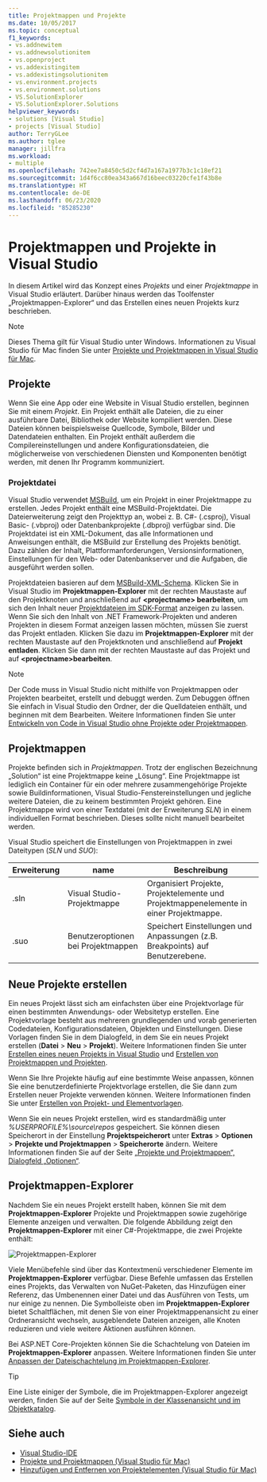 ```yaml
---
title: Projektmappen und Projekte
ms.date: 10/05/2017
ms.topic: conceptual
f1_keywords:
- vs.addnewitem
- vs.addnewsolutionitem
- vs.openproject
- vs.addexistingitem
- vs.addexistingsolutionitem
- vs.environment.projects
- vs.environment.solutions
- VS.SolutionExplorer
- VS.SolutionExplorer.Solutions
helpviewer_keywords:
- solutions [Visual Studio]
- projects [Visual Studio]
author: TerryGLee
ms.author: tglee
manager: jillfra
ms.workload:
- multiple
ms.openlocfilehash: 742ee7a8450c5d2cf4d7a167a1977b3c1c18ef21
ms.sourcegitcommit: 1d4f6cc80ea343a667d16beec03220cfe1f43b8e
ms.translationtype: HT
ms.contentlocale: de-DE
ms.lasthandoff: 06/23/2020
ms.locfileid: "85285230"
---
```

# <a name="solutions-and-projects-in-visual-studio"></a>Projektmappen und Projekte in Visual Studio

In diesem Artikel wird das Konzept eines *Projekts* und einer *Projektmappe* in Visual Studio erläutert. Darüber hinaus werden das Toolfenster „Projektmappen-Explorer“ und das Erstellen eines neuen Projekts kurz beschrieben.

> [!NOTE]
> Dieses Thema gilt für Visual Studio unter Windows. Informationen zu Visual Studio für Mac finden Sie unter [Projekte und Projektmappen in Visual Studio für Mac](/visualstudio/mac/projects-and-solutions).

## <a name="projects"></a>Projekte

Wenn Sie eine App oder eine Website in Visual Studio erstellen, beginnen Sie mit einem *Projekt*. Ein Projekt enthält alle Dateien, die zu einer ausführbare Datei, Bibliothek oder Website kompiliert werden. Diese Dateien können beispielsweise Quellcode, Symbole, Bilder und Datendateien enthalten. Ein Projekt enthält außerdem die Compilereinstellungen und andere Konfigurationsdateien, die möglicherweise von verschiedenen Diensten und Komponenten benötigt werden, mit denen Ihr Programm kommuniziert.

### <a name="project-file"></a>Projektdatei

Visual Studio verwendet [MSBuild](../msbuild/msbuild.md), um ein Projekt in einer Projektmappe zu erstellen. Jedes Projekt enthält eine MSBuild-Projektdatei. Die Dateierweiterung zeigt den Projekttyp an, wobei z. B. C#- (.csproj), Visual Basic- (.vbproj) oder Datenbankprojekte (.dbproj) verfügbar sind. Die Projektdatei ist ein XML-Dokument, das alle Informationen und Anweisungen enthält, die MSBuild zur Erstellung des Projekts benötigt. Dazu zählen der Inhalt, Plattformanforderungen, Versionsinformationen, Einstellungen für den Web- oder Datenbankserver und die Aufgaben, die ausgeführt werden sollen.

Projektdateien basieren auf dem [MSBuild-XML-Schema](../msbuild/msbuild-project-file-schema-reference.md). Klicken Sie in Visual Studio im **Projektmappen-Explorer** mit der rechten Maustaste auf den Projektknoten und anschließend auf **\<projectname\> bearbeiten**, um sich den Inhalt neuer [Projektdateien im SDK-Format](../msbuild/how-to-use-project-sdk.md) anzeigen zu lassen. Wenn Sie sich den Inhalt von .NET Framework-Projekten und anderen Projekten in diesem Format anzeigen lassen möchten, müssen Sie zuerst das Projekt entladen. Klicken Sie dazu im **Projektmappen-Explorer** mit der rechten Maustaste auf den Projektknoten und anschließend auf **Projekt entladen**. Klicken Sie dann mit der rechten Maustaste auf das Projekt und auf **\<projectname\>bearbeiten**.

> [!NOTE]
> Der Code muss in Visual Studio nicht mithilfe von Projektmappen oder Projekten bearbeitet, erstellt und debuggt werden. Zum Debuggen öffnen Sie einfach in Visual Studio den Ordner, der die Quelldateien enthält, und beginnen mit dem Bearbeiten. Weitere Informationen finden Sie unter [Entwickeln von Code in Visual Studio ohne Projekte oder Projektmappen](../ide/develop-code-in-visual-studio-without-projects-or-solutions.md).

## <a name="solutions"></a>Projektmappen

Projekte befinden sich in *Projektmappen*. Trotz der englischen Bezeichnung „Solution“ ist eine Projektmappe keine „Lösung“. Eine Projektmappe ist lediglich ein Container für ein oder mehrere zusammengehörige Projekte sowie Buildinformationen, Visual Studio-Fenstereinstellungen und jegliche weitere Dateien, die zu keinem bestimmten Projekt gehören. Eine Projektmappe wird von einer Textdatei (mit der Erweiterung *SLN*) in einem individuellen Format beschrieben. Dieses sollte nicht manuell bearbeitet werden.

Visual Studio speichert die Einstellungen von Projektmappen in zwei Dateitypen (*SLN* und *SUO*):

|Erweiterung|name|Beschreibung|
|---------------|----------|-----------------|
|.sln|Visual Studio-Projektmappe|Organisiert Projekte, Projektelemente und Projektmappenelemente in einer Projektmappe.|
|.suo|Benutzeroptionen bei Projektmappen|Speichert Einstellungen und Anpassungen (z.B. Breakpoints) auf Benutzerebene.|

## <a name="create-new-projects"></a>Neue Projekte erstellen

Ein neues Projekt lässt sich am einfachsten über eine Projektvorlage für einen bestimmten Anwendungs- oder Websitetyp erstellen. Eine Projektvorlage besteht aus mehreren grundlegenden und vorab generierten Codedateien, Konfigurationsdateien, Objekten und Einstellungen. Diese Vorlagen finden Sie in dem Dialogfeld, in dem Sie ein neues Projekt erstellen (**Datei** > **Neu** > **Projekt**). Weitere Informationen finden Sie unter [Erstellen eines neuen Projekts in Visual Studio](create-new-project.md) und [Erstellen von Projektmappen und Projekten](../ide/creating-solutions-and-projects.md).

Wenn Sie Ihre Projekte häufig auf eine bestimmte Weise anpassen, können Sie eine benutzerdefinierte Projektvorlage erstellen, die Sie dann zum Erstellen neuer Projekte verwenden können. Weitere Informationen finden Sie unter [Erstellen von Projekt- und Elementvorlagen](../ide/creating-project-and-item-templates.md).

Wenn Sie ein neues Projekt erstellen, wird es standardmäßig unter *%USERPROFILE%\source\repos* gespeichert. Sie können diesen Speicherort in der Einstellung **Projektspeicherort** unter **Extras** > **Optionen** > **Projekte und Projektmappen** > **Speicherorte** ändern. Weitere Informationen finden Sie auf der Seite [„Projekte und Projektmappen“, Dialogfeld „Optionen“](../ide/reference/projects-and-solutions-options-dialog-box.md).

## <a name="solution-explorer"></a>Projektmappen-Explorer

Nachdem Sie ein neues Projekt erstellt haben, können Sie mit dem **Projektmappen-Explorer** Projekte und Projektmappen sowie zugehörige Elemente anzeigen und verwalten. Die folgende Abbildung zeigt den **Projektmappen-Explorer** mit einer C#-Projektmappe, die zwei Projekte enthält:

![Projektmappen-Explorer](../ide/media/vs2015_solution_explorer.png)

Viele Menübefehle sind über das Kontextmenü verschiedener Elemente im **Projektmappen-Explorer** verfügbar. Diese Befehle umfassen das Erstellen eines Projekts, das Verwalten von NuGet-Paketen, das Hinzufügen einer Referenz, das Umbenennen einer Datei und das Ausführen von Tests, um nur einige zu nennen. Die Symbolleiste oben im **Projektmappen-Explorer** bietet Schaltflächen, mit denen Sie von einer Projektmappenansicht zu einer Ordneransicht wechseln, ausgeblendete Dateien anzeigen, alle Knoten reduzieren und viele weitere Aktionen ausführen können.

Bei ASP.NET Core-Projekten können Sie die Schachtelung von Dateien im **Projektmappen-Explorer** anpassen. Weitere Informationen finden Sie unter [Anpassen der Dateischachtelung im Projektmappen-Explorer](file-nesting-solution-explorer.md).

> [!TIP]
> Eine Liste einiger der Symbole, die im Projektmappen-Explorer angezeigt werden, finden Sie auf der Seite [Symbole in der Klassenansicht und im Objektkatalog](class-view-and-object-browser-icons.md).

## <a name="see-also"></a>Siehe auch

- [Visual Studio-IDE](../get-started/visual-studio-ide.md)
- [Projekte und Projektmappen (Visual Studio für Mac)](/visualstudio/mac/projects-and-solutions)
- [Hinzufügen und Entfernen von Projektelementen (Visual Studio für Mac)](/visualstudio/mac/add-and-remove-project-items)
